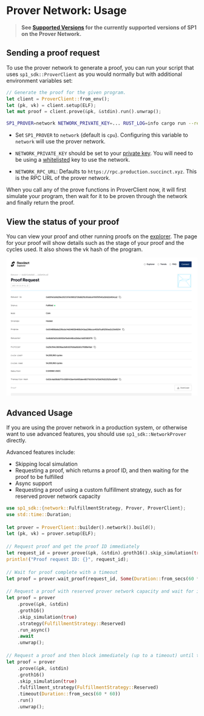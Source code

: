 # Prover Network: Usage

> **See [Supported Versions](./versions.md) for the currently supported versions of SP1 on the Prover Network.**

## Sending a proof request

To use the prover network to generate a proof, you can run your script that uses `sp1_sdk::ProverClient` as you would normally but with additional environment variables set:

```rust
// Generate the proof for the given program.
let client = ProverClient::from_env();
let (pk, vk) = client.setup(ELF);
let mut proof = client.prove(&pk, &stdin).run().unwrap();
```

```sh
SP1_PROVER=network NETWORK_PRIVATE_KEY=... RUST_LOG=info cargo run --release
```

- Set `SP1_PROVER` to `network` (default is `cpu`). Configuring this variable to `network` will use the prover network.

- `NETWORK_PRIVATE_KEY` should be set to your [private key](./key-setup.md). You will need
  to be using a [whitelisted](../prover-network) key to use the network.

- `NETWORK_RPC_URL`: Defaults to `https://rpc.production.succinct.xyz`. This is the RPC URL of the prover network.

When you call any of the prove functions in ProverClient now, it will first simulate your program, then wait for it to be proven through the network and finally return the proof.

## View the status of your proof

You can view your proof and other running proofs on the [explorer](https://network.succinct.xyz/). The page for your proof will show details such as the stage of your proof and the cycles used. It also shows the vk hash of the program.

![Screenshot from network.succinct.xyz showing the details of a proof.](./explorer.png)

## Advanced Usage

If you are using the prover network in a production system, or otherwise want to use advanced features, you should use `sp1_sdk::NetworkProver` directly.

Advanced features include:
* Skipping local simulation
* Requesting a proof, which returns a proof ID, and then waiting for the proof to be fulfilled
* Async support
* Requesting a proof using a custom fulfillment strategy, such as for reserved prover network capacity

```rust
use sp1_sdk::{network::FulfillmentStrategy, Prover, ProverClient};
use std::time::Duration;

let prover = ProverClient::builder().network().build();
let (pk, vk) = prover.setup(ELF);

// Request proof and get the proof ID immediately
let request_id = prover.prove(&pk, &stdin).groth16().skip_simulation(true).request_async().await.unwrap();
println!("Proof request ID: {}", request_id);

// Wait for proof complete with a timeout
let proof = prover.wait_proof(request_id, Some(Duration::from_secs(60 * 60))).await.unwrap();

// Request a proof with reserved prover network capacity and wait for it to be fulfilled
let proof = prover
    .prove(&pk, &stdin)
    .groth16()
    .skip_simulation(true)
    .strategy(FulfillmentStrategy::Reserved)
    .run_async()
    .await
    .unwrap();

// Request a proof and then block immediately (up to a timeout) until the proof is fulfilled
let proof = prover
    .prove(&pk, &stdin)
    .groth16()
    .skip_simulation(true)
    .fulfillment_strategy(FulfillmentStrategy::Reserved)
    .timeout(Duration::from_secs(60 * 60))
    .run()
    .unwrap();
```
